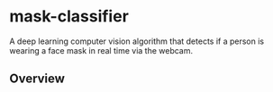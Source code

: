 # mask-classifier
A deep learning computer vision algorithm that detects if a person is wearing a face mask in real time via the webcam.

## Overview
